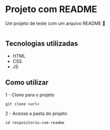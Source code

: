 # Projeto com README
Um projeto de teste com um arquivo README 🚀

[<img src="">](https://google.com)

## Tecnologias utilizadas

- HTML
- CSS
- JS

## Como utilizar

1 - Clone para o projeto

````
git clone <url>
````

2 - Acesse a pasta do projeto
````
cd respositorio-com-readme
````